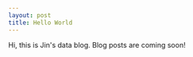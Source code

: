 ```yaml
---
layout: post
title: Hello World
---
```


Hi, this is Jin's data blog. Blog posts are coming soon!